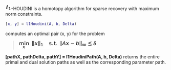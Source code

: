 ![l_1](https://github.com/chrbraue/l1Houdini/blob/master/images/ell_1.jpg)-HOUDINI is a homotopy algorithm for sparse recovery with maximum norm constraints.



```matlab
[x, y] = l1Houdini(A, b, Delta)
```
computes an optimal pair (x, y) for the problem


> ![p_delta](https://github.com/chrbraue/l1Houdini/blob/master/images/p_delta.jpg)


**[pathX, pathDelta, pathY] = l1HoudiniPath(A, b, Delta)** returns the entire primal and dual solution paths as well as the corresponding parameter path.